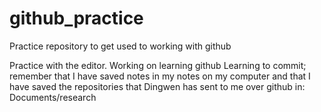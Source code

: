 # github_practice
Practice repository to get used to working with github

Practice with the editor. Working on learning github
Learning to commit; remember that I have saved notes in my notes on my computer and that I have saved the repositories that Dingwen has sent to me over github in: Documents/research 
